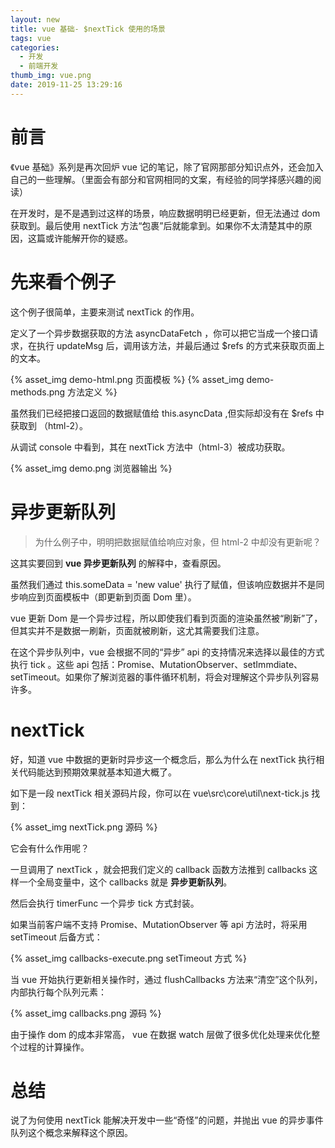 ```yaml
---
layout: new
title: vue 基础- $nextTick 使用的场景
tags: vue
categories:
  - 开发
  - 前端开发
thumb_img: vue.png
date: 2019-11-25 13:29:16
---
```



# 前言

《vue 基础》系列是再次回炉 vue 记的笔记，除了官网那部分知识点外，还会加入自己的一些理解。（里面会有部分和官网相同的文案，有经验的同学择感兴趣的阅读）

在开发时，是不是遇到过这样的场景，响应数据明明已经更新，但无法通过 dom 获取到。最后使用 nextTick 方法“包裹”后就能拿到。如果你不太清楚其中的原因，这篇或许能解开你的疑惑。

# 先来看个例子

这个例子很简单，主要来测试 nextTick 的作用。

定义了一个异步数据获取的方法 asyncDataFetch ，你可以把它当成一个接口请求，在执行 updateMsg 后，调用该方法，并最后通过 \$refs 的方式来获取页面上的文本。

{% asset_img demo-html.png  页面模板 %}
{% asset_img demo-methods.png  方法定义 %}

虽然我们已经把接口返回的数据赋值给 this.asyncData ,但实际却没有在 \$refs 中获取到 （html-2）。

从调试 console 中看到，其在 nextTick 方法中（html-3）被成功获取。

{% asset_img demo.png  浏览器输出 %}

# 异步更新队列

> 为什么例子中，明明把数据赋值给响应对象，但 html-2 中却没有更新呢？

这其实要回到 **vue 异步更新队列** 的解释中，查看原因。

虽然我们通过 this.someData = 'new value' 执行了赋值，但该响应数据并不是同步响应到页面模板中（即更新到页面 Dom 里）。

vue 更新 Dom 是一个异步过程，所以即使我们看到页面的渲染虽然被“刷新”了，但其实并不是数据一刷新，页面就被刷新，这尤其需要我们注意。

在这个异步队列中，vue 会根据不同的“异步” api 的支持情况来选择以最佳的方式执行 tick 。这些 api 包括：Promise、MutationObserver、setImmdiate、setTimeout。如果你了解浏览器的事件循环机制，将会对理解这个异步队列容易许多。

# nextTick

好，知道 vue 中数据的更新时异步这一个概念后，那么为什么在 nextTick 执行相关代码能达到预期效果就基本知道大概了。

如下是一段 nextTick 相关源码片段，你可以在 vue\src\core\util\next-tick.js 找到：

{% asset_img nextTick.png  源码 %}

它会有什么作用呢？

一旦调用了 nextTick ，就会把我们定义的 callback 函数方法推到 callbacks 这样一个全局变量中，这个 callbacks 就是 **异步更新队列**。

然后会执行 timerFunc 一个异步 tick 方式封装。

如果当前客户端不支持 Promise、MutationObserver 等 api 方法时，将采用 setTimeout 后备方式：

{% asset_img callbacks-execute.png  setTimeout 方式 %}

当 vue 开始执行更新相关操作时，通过 flushCallbacks 方法来“清空”这个队列，内部执行每个队列元素：

{% asset_img callbacks.png  源码 %}

由于操作 dom 的成本非常高， vue 在数据 watch 层做了很多优化处理来优化整个过程的计算操作。

# 总结

说了为何使用 nextTick 能解决开发中一些“奇怪”的问题，并抛出 vue 的异步事件队列这个概念来解释这个原因。
